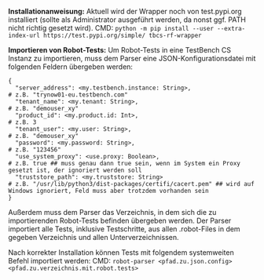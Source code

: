 **Installationanweisung:**
Aktuell wird der Wrapper noch von test.pypi.org installiert (sollte als Administrator ausgeführt werden, da nonst ggf. PATH nicht richtig gesetzt wird).
CMD: `python -m pip install --user --extra-index-url https://test.pypi.org/simple/ tbcs-rf-wrapper`

**Importieren von Robot-Tests:**
Um Robot-Tests in eine TestBench CS Instanz zu importieren, muss dem Parser eine JSON-Konfigurationsdatei mit folgenden Feldern übergeben werden:

```
{
  "server_address": <my.testbench.instance: String>,                        # z.B. "trynow01-eu.testbench.com"
  "tenant_name": <my.tenant: String>,                                       # z.B. "demouser_xy"
  "product_id": <my.product.id: Int>,                                       # z.B. 3
  "tenant_user": <my.user: String>,                                         # z.B. "demouser_xy"
  "password": <my.password: String>,                                        # z.B. "123456"
  "use_system_proxy": <use.proxy: Boolean>,                                 # z.B. true ## muss genau dann true sein, wenn im System ein Proxy gesetzt ist, der ignoriert werden soll
  "truststore_path": <my.truststore: String>                                # z.B. "/usr/lib/python3/dist-packages/certifi/cacert.pem" ## wird auf Windows ignoriert, Feld muss aber trotzdem vorhanden sein
}
```

Außerdem muss dem Parser das Verzeichnis, in dem sich die zu importierenden Robot-Tests befinden übergeben werden. Der Parser importiert alle Tests, inklusive Testschritte, aus allen .robot-Files in dem gegeben Verzeichnis und allen Unterverzeichnissen.

Nach korrekter Installation können Tests mit folgendem systemweiten Befehl importiert werden:
CMD: `robot-parser <pfad.zu.json.config> <pfad.zu.verzeichnis.mit.robot.tests>`